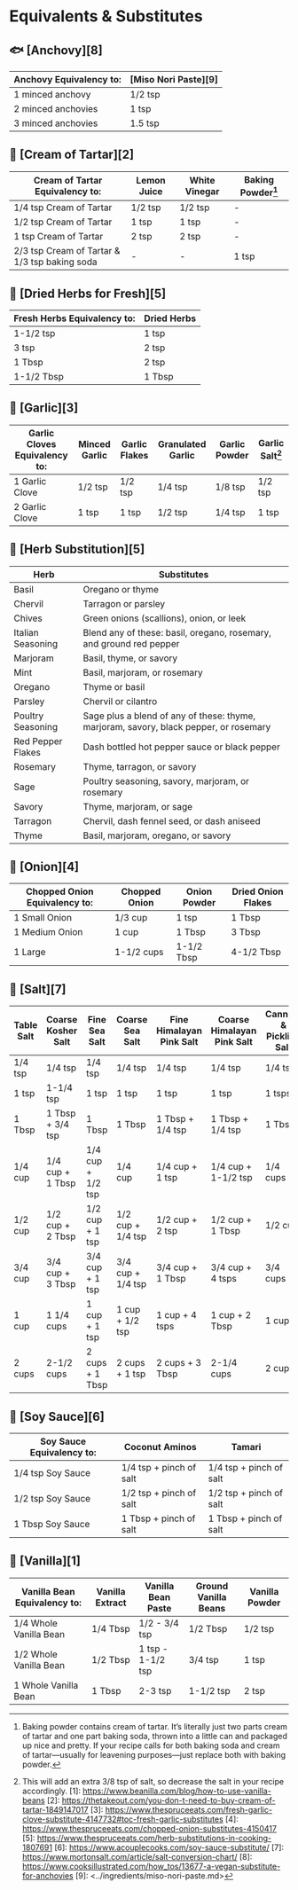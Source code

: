 # Equivalents & Substitutes

## :fish: [Anchovy][8]

| Anchovy Equivalency to: | [Miso Nori Paste][9]  |
|-------------------------|-----------------------|
| 1 minced anchovy        | 1/2 tsp               |
| 2 minced anchovies      | 1 tsp                 |
| 3 minced anchovies      | 1.5 tsp               |

## :salt: [Cream of Tartar][2]

| Cream of Tartar Equivalency to:               | Lemon Juice | White Vinegar | Baking Powder[^1] |
|-----------------------------------------------|-------------|---------------|-------------------|
| 1/4 tsp Cream of Tartar                       | 1/2 tsp     | 1/2 tsp       | -                 |
| 1/2 tsp Cream of Tartar                       | 1 tsp       | 1 tsp         | -                 |
| 1 tsp Cream of Tartar                         | 2 tsp       | 2 tsp         | -                 |
| 2/3 tsp Cream of Tartar & 1/3 tsp baking soda | -           | -             | 1 tsp             |

## :herb: [Dried Herbs for Fresh][5]

| Fresh Herbs Equivalency to: | Dried Herbs |
|-----------------------------|-------------|
| 1-1/2 tsp                   | 1 tsp       |
| 3 tsp                       | 2 tsp       |
| 1 Tbsp                      | 2 tsp       |
| 1-1/2 Tbsp                  | 1 Tbsp      |

## :garlic: [Garlic][3]

| Garlic Cloves Equivalency to: | Minced Garlic | Garlic Flakes | Granulated Garlic | Garlic Powder | Garlic Salt[^2] |
|-------------------------------|---------------|---------------|-------------------|---------------|-----------------|
| 1 Garlic Clove                | 1/2 tsp       | 1/2 tsp       | 1/4 tsp           | 1/8 tsp       | 1/2 tsp         |
| 2 Garlic Clove                | 1 tsp         | 1 tsp         | 1/2 tsp           | 1/4 tsp       | 1 tsp           |

## :herb: [Herb Substitution][5]

| Herb              | Substitutes                                                                           |
|-------------------|---------------------------------------------------------------------------------------|
| Basil             | Oregano or thyme                                                                      |
| Chervil           | Tarragon or parsley                                                                   |
| Chives            | Green onions (scallions), onion, or leek                                              |
| Italian Seasoning | Blend any of these: basil, oregano, rosemary, and ground red pepper                   |
| Marjoram          | Basil, thyme, or savory                                                               |
| Mint              | Basil, marjoram, or rosemary                                                          |
| Oregano           | Thyme or basil                                                                        |
| Parsley           | Chervil or cilantro                                                                   |
| Poultry Seasoning | Sage plus a blend of any of these: thyme, marjoram, savory, black pepper, or rosemary |
| Red Pepper Flakes | Dash bottled hot pepper sauce or black pepper                                         |
| Rosemary          | Thyme, tarragon, or savory                                                            |
| Sage              | Poultry seasoning, savory, marjoram, or rosemary                                      |
| Savory            | Thyme, marjoram, or sage                                                              |
| Tarragon          | Chervil, dash fennel seed, or dash aniseed                                            |
| Thyme             | Basil, marjoram, oregano, or savory                                                   |

## :onion: [Onion][4]

| Chopped Onion Equivalency to: | Chopped Onion | Onion Powder  | Dried Onion Flakes  |
|-------------------------------|---------------|---------------|---------------------|
| 1 Small Onion                 | 1/3 cup       | 1 tsp         | 1 Tbsp              |
| 1 Medium Onion                | 1 cup         | 1 Tbsp        | 3 Tbsp              |
| 1 Large                       | 1-1/2 cups    | 1-1/2 Tbsp    | 4-1/2 Tbsp          |

## :salt: [Salt][7]

| Table Salt  | Coarse Kosher Salt  | Fine Sea Salt     | Coarse Sea Salt   | Fine Himalayan Pink Salt  | Coarse Himalayan Pink Salt  | Canning & Pickling Salt |
|-------------|---------------------|-------------------|-------------------|---------------------------|-----------------------------|-------------------------|
| 1/4 tsp     | 1/4 tsp             | 1/4 tsp           | 1/4 tsp           | 1/4 tsp                   | 1/4 tsp                     | 1/4 tsp                 |
| 1 tsp       | 1-1/4 tsp           | 1 tsp             | 1 tsp             | 1 tsp                     | 1 tsp                       | 1 tsps                  |
| 1 Tbsp      | 1 Tbsp + 3/4 tsp    | 1 Tbsp            | 1 Tbsp            | 1 Tbsp + 1/4 tsp          | 1 Tbsp + 1/4 tsp            | 1 Tbsp                  |
| 1/4 cup     | 1/4 cup + 1 Tbsp    | 1/4 cup + 1/2 tsp | 1/4 cup           | 1/4 cup + 1 tsp           | 1/4 cup + 1-1/2 tsp         | 1/4 cups                |
| 1/2 cup     | 1/2 cup + 2 Tbsp    | 1/2 cup + 1 tsp   | 1/2 cup + 1/4 tsp | 1/2 cup + 2 tsp           | 1/2 cup + 1 Tbsp            | 1/2 cup                 |
| 3/4 cup     | 3/4 cup + 3 Tbsp    | 3/4 cup + 1 tsp   | 3/4 cup + 1/4 tsp | 3/4 cup + 1 Tbsp          | 3/4 cup + 4 tsps            | 3/4 cups                |
| 1 cup       | 1 1/4 cups          | 1 cup + 1 tsp     | 1 cup + 1/2 tsp   | 1 cup + 4 tsps            | 1 cup + 2 Tbsp              | 1 cup                   |
| 2 cups      | 2-1/2 cups          | 2 cups + 1 Tbsp   | 2 cups + 1 tsp    | 2 cups + 3 Tbsp           | 2-1/4 cups                  | 2 cups                  |

## :takeout_box: [Soy Sauce][6]

| Soy Sauce Equivalency to: | Coconut Aminos          | Tamari                  |
|---------------------------|-------------------------|-------------------------|
| 1/4 tsp Soy Sauce         | 1/4 tsp + pinch of salt | 1/4 tsp + pinch of salt |
| 1/2 tsp Soy Sauce         | 1/2 tsp + pinch of salt | 1/2 tsp + pinch of salt |
| 1 Tbsp Soy Sauce          | 1 Tbsp + pinch of salt  | 1 Tbsp + pinch of salt  |

## :icecream: [Vanilla][1]

| Vanilla Bean Equivalency to:  | Vanilla Extract | Vanilla Bean Paste  | Ground Vanilla Beans  | Vanilla Powder  |
|-------------------------------|-----------------|---------------------|-----------------------|-----------------|
| 1/4 Whole Vanilla Bean        | 1/4 Tbsp        | 1/2 - 3/4 tsp       | 1/2 Tbsp              | 1/2 tsp         |
| 1/2 Whole Vanilla Bean        | 1/2 Tbsp        | 1 tsp - 1-1/2 tsp   | 3/4 tsp               | 1 tsp           |
| 1 Whole Vanilla Bean          | 1 Tbsp          | 2-3 tsp             | 1-1/2 tsp             | 2 tsp           |

[^1]:
    Baking powder contains cream of tartar. It’s literally just two parts cream of tartar and one part baking soda,
    thrown into a little can and packaged up nice and pretty. If your recipe calls for both baking soda and cream
    of tartar—usually for leavening purposes—just replace both with baking powder.
[^2]:
    This will add an extra 3/8 tsp of salt, so decrease the salt in your recipe accordingly.
[1]: <https://www.beanilla.com/blog/how-to-use-vanilla-beans>
[2]: <https://thetakeout.com/you-don-t-need-to-buy-cream-of-tartar-1849147017>
[3]: <https://www.thespruceeats.com/fresh-garlic-clove-substitute-4147732#toc-fresh-garlic-substitutes>
[4]: <https://www.thespruceeats.com/chopped-onion-substitutes-4150417>
[5]: <https://www.thespruceeats.com/herb-substitutions-in-cooking-1807691>
[6]: <https://www.acouplecooks.com/soy-sauce-substitute/>
[7]: <https://www.mortonsalt.com/article/salt-conversion-chart/>
[8]: <https://www.cooksillustrated.com/how_tos/13677-a-vegan-substitute-for-anchovies>
[9]: <../ingredients/miso-nori-paste.md>

